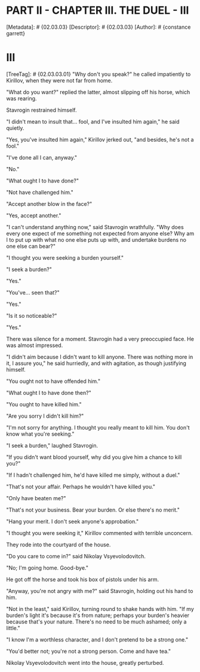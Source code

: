 # PART II - CHAPTER III. THE DUEL - III
[Metadata]: # {02.03.03}
[Descriptor]: # {02.03.03}
[Author]: # {constance garrett}
# III
[TreeTag]: # {02.03.03.01}
"Why don't you speak?" he called impatiently to Kirillov, when they were not
far from home.

"What do you want?" replied the latter, almost slipping off his horse, which
was rearing.

Stavrogin restrained himself.

"I didn't mean to insult that... fool, and I've insulted him again," he said
quietly.

"Yes, you've insulted him again," Kirillov jerked out, "and besides, he's not a
fool."

"I've done all I can, anyway."

"No."

"What ought I to have done?"

"Not have challenged him."

"Accept another blow in the face?"

"Yes, accept another."

"I can't understand anything now," said Stavrogin wrathfully. "Why does every
one expect of me something not expected from anyone else? Why am I to put up
with what no one else puts up with, and undertake burdens no one else can
bear?"

"I thought you were seeking a burden yourself."

"I seek a burden?"

"Yes."

"You've... seen that?"

"Yes."

"Is it so noticeable?"

"Yes."

There was silence for a moment. Stavrogin had a very preoccupied face. He was
almost impressed.

"I didn't aim because I didn't want to kill anyone. There was nothing more in
it, I assure you," he said hurriedly, and with agitation, as though justifying
himself.

"You ought not to have offended him."

"What ought I to have done then?"

"You ought to have killed him."

"Are you sorry I didn't kill him?"

"I'm not sorry for anything. I thought you really meant to kill him. You don't
know what you're seeking."

"I seek a burden," laughed Stavrogin.

"If you didn't want blood yourself, why did you give him a chance to kill you?"

"If I hadn't challenged him, he'd have killed me simply, without a duel."

"That's not your affair. Perhaps he wouldn't have killed you."

"Only have beaten me?"

"That's not your business. Bear your burden. Or else there's no merit."

"Hang your merit. I don't seek anyone's approbation."

"I thought you were seeking it," Kirillov commented with terrible unconcern.

They rode into the courtyard of the house.

"Do you care to come in?" said Nikolay Vsyevolodovitch.

"No; I'm going home. Good-bye."

He got off the horse and took his box of pistols under his arm.

"Anyway, you're not angry with me?" said Stavrogin, holding out his hand to
him.

"Not in the least," said Kirillov, turning round to shake hands with him. "If
my burden's light it's because it's from nature; perhaps your burden's heavier
because that's your nature. There's no need to be much ashamed; only a little."

"I know I'm a worthless character, and I don't pretend to be a strong one."

"You'd better not; you're not a strong person. Come and have tea."

Nikolay Vsyevolodovitch went into the house, greatly perturbed.

